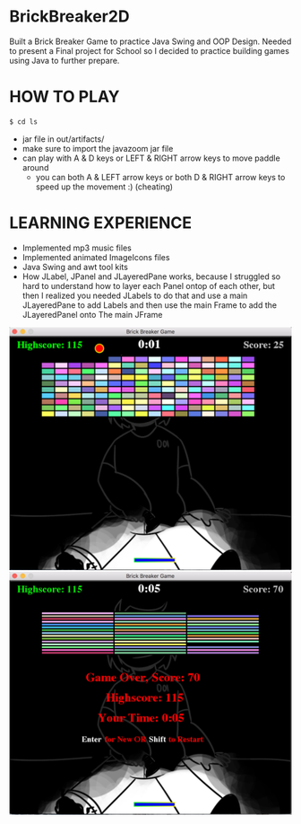 # BrickBreaker2D

Built a Brick Breaker Game to practice Java Swing and OOP Design. Needed to present a Final project for School so I decided to practice building games using Java to further prepare.

# HOW TO PLAY
```sh
$ cd ls
```
- jar file in out/artifacts/
- make sure to import the javazoom jar file 
- can play with A & D keys or LEFT & RIGHT arrow keys to move paddle around
  - you can both A & LEFT arrow keys or both D & RIGHT arrow keys to speed up the movement :) (cheating)

# LEARNING EXPERIENCE

- Implemented mp3 music files
- Implemented animated ImageIcons files
- Java Swing and awt tool kits
- How JLabel, JPanel and JLayeredPane works, because I struggled so hard to understand how to layer each Panel ontop of each other, but then I realized you needed JLabels to do that and use a main JLayeredPane to add Labels and then use the main Frame to add the JLayeredPanel onto The main JFrame


![](https://github.com/Dennayz/BrickBreaker2D/blob/master/images/Gameplay.png)
![](https://github.com/Dennayz/BrickBreaker2D/blob/master/images/Gameplay_screen.png)
